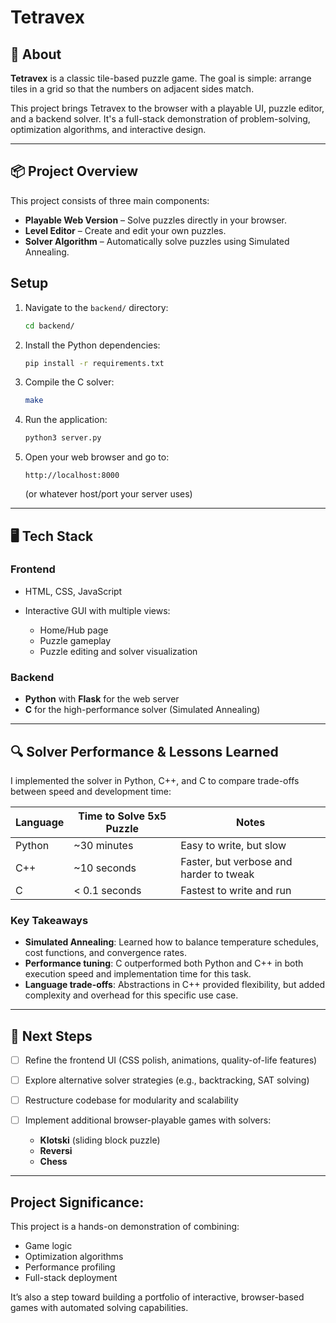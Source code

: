 # Tetravex
## 🧩 About

**Tetravex** is a classic tile-based puzzle game. The goal is simple: arrange tiles in a grid so that the numbers on adjacent sides match.

This project brings Tetravex to the browser with a playable UI, puzzle editor, and a backend solver. It's a full-stack demonstration of problem-solving, optimization algorithms, and interactive design.

---

## 📦 Project Overview

This project consists of three main components:

* **Playable Web Version** – Solve puzzles directly in your browser.
* **Level Editor** – Create and edit your own puzzles.
* **Solver Algorithm** – Automatically solve puzzles using Simulated Annealing.

## Setup
1. Navigate to the `backend/` directory:
   ```bash
   cd backend/
   ```
2. Install the Python dependencies:
   ```bash
   pip install -r requirements.txt
   ```
3. Compile the C solver:
   ```bash
   make
   ```
4. Run the application:
   ```bash
   python3 server.py
   ```
5. Open your web browser and go to:
   ```
   http://localhost:8000
   ```
   (or whatever host/port your server uses)

---

## 🖥️ Tech Stack

### Frontend

* HTML, CSS, JavaScript
* Interactive GUI with multiple views:

  * Home/Hub page
  * Puzzle gameplay
  * Puzzle editing and solver visualization

### Backend

* **Python** with **Flask** for the web server
* **C** for the high-performance solver (Simulated Annealing)

---

## 🔍 Solver Performance & Lessons Learned

I implemented the solver in Python, C++, and C to compare trade-offs between speed and development time:

| Language | Time to Solve 5x5 Puzzle | Notes                                   |
| -------- | ------------------------ | --------------------------------------- |
| Python   | \~30 minutes             | Easy to write, but slow                 |
| C++      | \~10 seconds             | Faster, but verbose and harder to tweak |
| C        | < 0.1 seconds            | Fastest to write and run                |

### Key Takeaways

* **Simulated Annealing**: Learned how to balance temperature schedules, cost functions, and convergence rates.
* **Performance tuning**: C outperformed both Python and C++ in both execution speed and implementation time for this task.
* **Language trade-offs**: Abstractions in C++ provided flexibility, but added complexity and overhead for this specific use case.

---

## 🚧 Next Steps

* [ ] Refine the frontend UI (CSS polish, animations, quality-of-life features)
* [ ] Explore alternative solver strategies (e.g., backtracking, SAT solving)
* [ ] Restructure codebase for modularity and scalability
* [ ] Implement additional browser-playable games with solvers:

  * **Klotski** (sliding block puzzle)
  * **Reversi**
  * **Chess**

---

## Project Significance:

This project is a hands-on demonstration of combining:

* Game logic
* Optimization algorithms
* Performance profiling
* Full-stack deployment

It’s also a step toward building a portfolio of interactive, browser-based games with automated solving capabilities.

